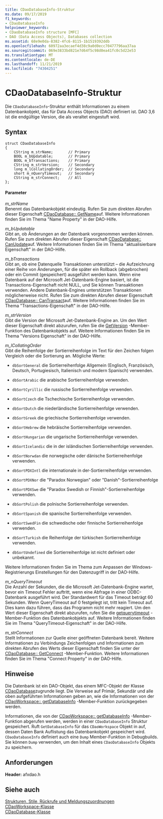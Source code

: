 ```yaml
---
title: CDaoDatabaseInfo-Struktur
ms.date: 09/17/2019
f1_keywords:
- CDaoDatabaseInfo
helpviewer_keywords:
- CDaoDatabaseInfo structure [MFC]
- DAO (Data Access Objects), Databases collection
ms.assetid: 68e9e0da-8382-4fc6-8115-1b1519392ddb
ms.openlocfilehash: 60972aa3ecaef4d38c9a0d0ecc70477796aa37aa
ms.sourcegitcommit: 069e3833bd821e7d64f5c98d0ea41fc0c5d22e53
ms.translationtype: MT
ms.contentlocale: de-DE
ms.lasthandoff: 11/21/2019
ms.locfileid: "74304251"
---
```

# <a name="cdaodatabaseinfo-structure"></a>CDaoDatabaseInfo-Struktur

Die `CDaoDatabaseInfo`-Struktur enthält Informationen zu einem Datenbankobjekt, das für Data Access Objects (DAO) definiert ist. DAO 3,6 ist die endgültige Version, die als veraltet eingestuft wird.

## <a name="syntax"></a>Syntax

```
struct CDaoDatabaseInfo
{
    CString m_strName;       // Primary
    BOOL m_bUpdatable;       // Primary
    BOOL m_bTransactions;    // Primary
    CString m_strVersion;    // Secondary
    long m_lCollatingOrder;  // Secondary
    short m_nQueryTimeout;   // Secondary
    CString m_strConnect;    // All
};
```

#### <a name="parameters"></a>Parameter

*m_strName*<br/>
Benennt das Datenbankobjekt eindeutig. Rufen Sie zum direkten Abrufen dieser Eigenschaft [CDaoDatabase:: GetName](../../mfc/reference/cdaodatabase-class.md#getname)auf. Weitere Informationen finden Sie im Thema "Name Property" in der DAO-Hilfe.

*m_bUpdatable*<br/>
Gibt an, ob Änderungen an der Datenbank vorgenommen werden können. Rufen Sie zum direkten Abrufen dieser Eigenschaft [CDaoDatabase:: CanUpdate](../../mfc/reference/cdaodatabase-class.md#canupdate)auf. Weitere Informationen finden Sie im Thema "aktualisierbare Eigenschaft" in der DAO-Hilfe.

*m_bTransactions*<br/>
Gibt an, ob eine Datenquelle Transaktionen unterstützt – die Aufzeichnung einer Reihe von Änderungen, für die später ein Rollback (abgebrochen) oder ein Commit (gespeichert) ausgeführt werden kann. Wenn eine Datenbank auf der Microsoft Jet-Datenbank-Engine basiert, ist die Transactions-Eigenschaft nicht NULL, und Sie können Transaktionen verwenden. Andere Datenbank-Engines unterstützen Transaktionen möglicherweise nicht. Rufen Sie zum direkten Abrufen dieser Eigenschaft [CDaoDatabase:: CanTransact](../../mfc/reference/cdaodatabase-class.md#cantransact)auf. Weitere Informationen finden Sie im Thema "Transactions-Eigenschaft" in der DAO-Hilfe.

*m_strVersion*<br/>
Gibt die Version der Microsoft Jet-Datenbank-Engine an. Um den Wert dieser Eigenschaft direkt abzurufen, rufen Sie die [GetVersion](../../mfc/reference/cdaodatabase-class.md#getversion) -Member-Funktion des Datenbankobjekts auf. Weitere Informationen finden Sie im Thema "Versions Eigenschaft" in der DAO-Hilfe.

*m_lCollatingOrder*<br/>
Gibt die Reihenfolge der Sortierreihenfolge im Text für den Zeichen folgen Vergleich oder die Sortierung an. Mögliche Werte:

- `dbSortGeneral` die Sortierreihenfolge Allgemein (Englisch, Französisch, Deutsch, Portugiesisch, Italienisch und modern Spanisch) verwenden.

- `dbSortArabic` die arabische Sortierreihenfolge verwenden.

- `dbSortCyrillic` die russische Sortierreihenfolge verwenden.

- `dbSortCzech` die Tschechische Sortierreihenfolge verwenden.

- `dbSortDutch` die niederländische Sortierreihenfolge verwenden.

- `dbSortGreek` die griechische Sortierreihenfolge verwenden.

- `dbSortHebrew` die hebräische Sortierreihenfolge verwenden.

- `dbSortHungarian` die ungarische Sortierreihenfolge verwenden.

- `dbSortIcelandic` die in der isländischen Sortierreihenfolge verwenden.

- `dbSortNorwdan` die norwegische oder dänische Sortierreihenfolge verwenden.

- `dbSortPDXIntl` die internationale in der-Sortierreihenfolge verwenden.

- `dbSortPDXNor` die "Paradox Norwegian" oder "Danish"-Sortierreihenfolge

- `dbSortPDXSwe` die "Paradox Swedish or Finnish"-Sortierreihenfolge verwenden.

- `dbSortPolish` die polnische Sortierreihenfolge verwenden.

- `dbSortSpanish` die spanische Sortierreihenfolge verwenden.

- `dbSortSwedFin` die schwedische oder finnische Sortierreihenfolge verwenden.

- `dbSortTurkish` die Reihenfolge der türkischen Sortierreihenfolge verwenden.

- `dbSortUndefined` die Sortierreihenfolge ist nicht definiert oder unbekannt.

Weitere Informationen finden Sie im Thema zum Anpassen der Windows-Registrierungs Einstellungen für den Datenzugriff in der DAO-Hilfe.

*m_nQueryTimeout*<br/>
Die Anzahl der Sekunden, die die Microsoft Jet-Datenbank-Engine wartet, bevor ein Timeout Fehler auftritt, wenn eine Abfrage in einer ODBC-Datenbank ausgeführt wird. Der Standardwert für das Timeout beträgt 60 Sekunden. Wenn QueryTimeout auf 0 festgelegt ist, tritt kein Timeout auf. Dies kann dazu führen, dass das Programm nicht mehr reagiert. Um den Wert dieser Eigenschaft direkt abzurufen, rufen Sie die [getquerytimeout](../../mfc/reference/cdaodatabase-class.md#getquerytimeout) -Member-Funktion des Datenbankobjekts auf. Weitere Informationen finden Sie im Thema "QueryTimeout-Eigenschaft" in der DAO-Hilfe.

*m_strConnect*<br/>
Stellt Informationen zur Quelle einer geöffneten Datenbank bereit. Weitere Informationen zu Verbindungs Zeichenfolgen und Informationen zum direkten Abrufen des Werts dieser Eigenschaft finden Sie unter der [CDaoDatabase:: GetConnect](../../mfc/reference/cdaodatabase-class.md#getconnect) -Member-Funktion. Weitere Informationen finden Sie im Thema "Connect Property" in der DAO-Hilfe.

## <a name="remarks"></a>Hinweise

Die Datenbank ist ein DAO-Objekt, das einem MFC-Objekt der Klasse [CDaoDatabase](../../mfc/reference/cdaodatabase-class.md)zugrunde liegt. Die Verweise auf Primär, Sekundär und alle oben aufgeführten Informationen geben an, wie die Informationen von der [CDaoWorkspace:: getDatabaseInfo](../../mfc/reference/cdaoworkspace-class.md#getdatabaseinfo) -Member-Funktion zurückgegeben werden.

Informationen, die von der [CDaoWorkspace:: getDatabaseInfo](../../mfc/reference/cdaoworkspace-class.md#getdatabaseinfo) -Member-Funktion abgerufen werden, werden in einer `CDaoDatabaseInfo` Struktur gespeichert. Ruft `GetDatabaseInfo` für das `CDaoWorkspace` Objekt in auf, dessen Daten Bank Auflistung das Datenbankobjekt gespeichert wird. `CDaoDatabaseInfo` definiert auch eine `Dump` Member-Funktion in Debugbuilds. Sie können `Dump` verwenden, um den Inhalt eines `CDaoDatabaseInfo` Objekts zu speichern.

## <a name="requirements"></a>Anforderungen

**Header:** afxdao.h

## <a name="see-also"></a>Siehe auch

[Strukturen, Stile, Rückrufe und Meldungszuordnungen](../../mfc/reference/structures-styles-callbacks-and-message-maps.md)<br/>
[CDaoWorkspace-Klasse](../../mfc/reference/cdaoworkspace-class.md)<br/>
[CDaoDatabase-Klasse](../../mfc/reference/cdaodatabase-class.md)
